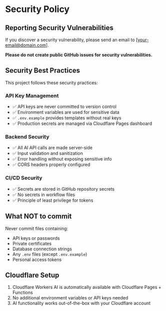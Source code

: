 # Security Policy

## Reporting Security Vulnerabilities

If you discover a security vulnerability, please send an email to [your-email@domain.com].

**Please do not create public GitHub issues for security vulnerabilities.**

## Security Best Practices

This project follows these security practices:

### API Key Management

- ✅ API keys are never committed to version control
- ✅ Environment variables are used for sensitive data
- ✅ `.env.example` provides templates without real keys
- ✅ Production secrets are managed via Cloudflare Pages dashboard

### Backend Security

- ✅ All AI API calls are made server-side
- ✅ Input validation and sanitization
- ✅ Error handling without exposing sensitive info
- ✅ CORS headers properly configured

### CI/CD Security

- ✅ Secrets are stored in GitHub repository secrets
- ✅ No secrets in workflow files
- ✅ Principle of least privilege for tokens

## What NOT to commit

Never commit files containing:

- API keys or passwords
- Private certificates
- Database connection strings
- Any `.env` files (except `.env.example`)
- Personal access tokens

## Cloudflare Setup

1. Cloudflare Workers AI is automatically available with Cloudflare Pages + Functions
2. No additional environment variables or API keys needed
3. AI functionality works out-of-the-box with your Cloudflare account
